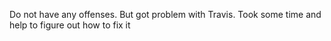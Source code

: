 Do not have any offenses. But got problem with Travis. 
Took some time and help to figure out how to fix it
